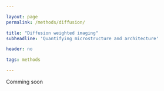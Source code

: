 ```yaml
---

layout: page
permalink: /methods/diffusion/

title: "Diffusion weighted imaging"
subheadline: 'Quantifying microstructure and architecture'

header: no

tags: methods

---
```


Comming soon